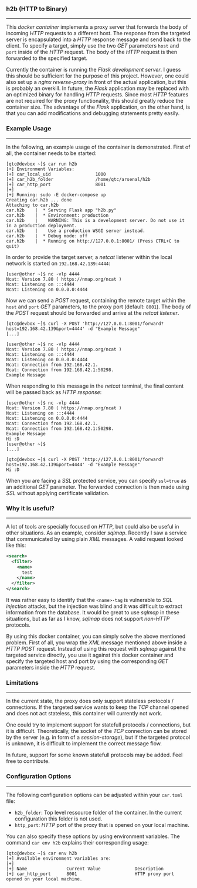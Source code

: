 ### h2b (HTTP to Binary)

----

This *docker container* implements a proxy server that forwards the body of incoming *HTTP* requests to a different host.
The response from the targeted server is encapsulated into a *HTTP* response message and send back to the client.
To specify a target, simply use the two *GET* parameters ``host`` and ``port`` inside of the *HTTP* request. The
body of the *HTTP* request is then forwarded to the specified target.

Currently the container is running the *Flask development server*. I guess this should be sufficient for the purpose of this project.
However, one could also set up a *nginx reverse-proxy* in front of the actual application, but this is probably an overkill.
In future, the *Flask* application may be replaced with an optimized binary for handling *HTTP* requests. Since most *HTTP* features
are not required for the proxy functionality, this should greatly reduce the container size. The advantage of the *Flask* application,
on the other hand, is that you can add modifications and debugging statements pretty easily.


### Example Usage

----

In the following, an example usage of the container is demonstrated. First of all, the container needs to be started:

```console
[qtc@devbox ~]$ car run h2b
[+] Environment Variables:
[+]	car_local_uid                 1000
[+]	car_h2b_folder                /home/qtc/arsenal/h2b
[+]	car_http_port                 8001
[+]
[+] Running: sudo -E docker-compose up
Creating car.h2b ... done
Attaching to car.h2b
car.h2b    |  * Serving Flask app "h2b.py"
car.h2b    |  * Environment: production
car.h2b    |    WARNING: This is a development server. Do not use it in a production deployment.
car.h2b    |    Use a production WSGI server instead.
car.h2b    |  * Debug mode: off
car.h2b    |  * Running on http://127.0.0.1:8001/ (Press CTRL+C to quit)
```

In order to provide the target server, a *netcat* listener within the local network is started on ``192.168.42.139:4444``:

```console
[user@other ~]$ nc -vlp 4444
Ncat: Version 7.80 ( https://nmap.org/ncat )
Ncat: Listening on :::4444
Ncat: Listening on 0.0.0.0:4444
```

Now we can send a *POST* request, containing the remote target within the ``host`` and ``port`` *GET* parameters, to
the proxy port (default: ``8001``).  The body of the *POST* request should be forwarded and arrive at the *netcat listener*.

```console
[qtc@devbox ~]$ curl -X POST 'http://127.0.0.1:8001/forward?host=192.168.42.139&port=4444' -d "Example Message"
[...]

[user@other ~]$ nc -vlp 4444
Ncat: Version 7.80 ( https://nmap.org/ncat )
Ncat: Listening on :::4444
Ncat: Listening on 0.0.0.0:4444
Ncat: Connection from 192.168.42.1.
Ncat: Connection from 192.168.42.1:50298.
Example Message
```

When responding to this message in the *netcat* terminal, the final content will be passed back as *HTTP response*:

```console
[user@other ~]$ nc -vlp 4444
Ncat: Version 7.80 ( https://nmap.org/ncat )
Ncat: Listening on :::4444
Ncat: Listening on 0.0.0.0:4444
Ncat: Connection from 192.168.42.1.
Ncat: Connection from 192.168.42.1:50298.
Example Message
Hi :D
[user@other ~]$
[...]

[qtc@devbox ~]$ curl -X POST 'http://127.0.0.1:8001/forward?host=192.168.42.139&port=4444' -d "Example Message"
Hi :D
```

When you are facing a *SSL* protected service, you can specify ``ssl=true`` as an additional *GET* parameter.
The forwarded connection is then made using *SSL* without applying certificate validation.


### Why it is useful?

----

A lot of tools are specially focused on *HTTP*, but could also be useful in other situations. As an example, consider *sqlmap*.
Recently I saw a service that communicated by using plain *XML* messages. A valid request looked like this:

```xml
<search>
  <filter>
    <name>
      test
    </name>
  </filter>
</search>
```

It was rather easy to identify that the ``<name>-tag`` is vulnerable to *SQL injection* attacks, but the injection was blind and it was difficult
to extract information from the database. It would be great to use *sqlmap* in these situations, but as far as I know, *sqlmap* does not
support *non-HTTP* protocols.

By using this docker container, you can simply solve the above mentioned problem. First of all, you wrap the *XML* message mentioned above
inside a *HTTP POST* request. Instead of using this request with *sqlmap* against the targeted service directly, you use it against this docker
container and specify the targeted host and port by using the corresponding *GET* parameters inside the *HTTP* request.


### Limitations

----

In the current state, the proxy does only support stateless protocols / connections. If the targeted service wants to keep the *TCP* channel
opened and does not act stateless, this container will currently not work.

One could try to implement support for statefull protocols / connections, but it is difficult. Theoretically, the socket of the *TCP* connection
can be stored by the server (e.g. in form of a *session-storage*), but if the targeted protocol is unknown, it is difficult to implement the correct
message flow.

In future, support for some known statefull protocols may be added. Feel free to contribute.


### Configuration Options

----

The following configuration options can be adjusted within your ``car.toml`` file:

* ``h2b_folder``: Top level ressource folder of the container. In the current configuration this folder is not used.
* ``http_port``: *HTTP* port of the proxy that is opened on your local machine.

You can also specify these options by using environment variables. The command ``car env h2b`` explains their corresponding usage:

```console
[qtc@devbox ~]$ car env h2b
[+] Available environment variables are:
[+] 
[+] Name               Current Value             Description
[+] car_http_port      8001                      HTTP proxy port opened on your local machine.
```
